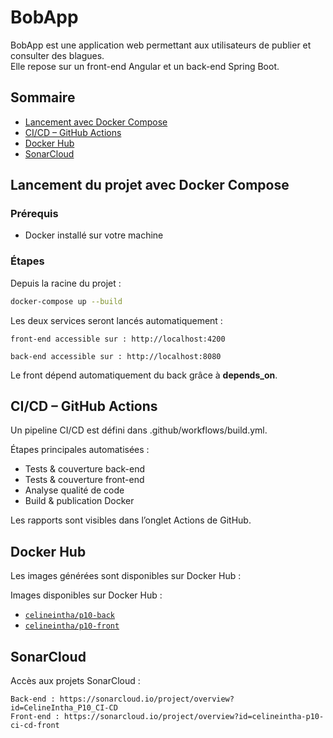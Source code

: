 # BobApp

BobApp est une application web permettant aux utilisateurs de publier et consulter des blagues.  
Elle repose sur un front-end Angular et un back-end Spring Boot.

## Sommaire
- [Lancement avec Docker Compose](#lancement-du-projet-avec-docker-compose)
- [CI/CD – GitHub Actions](#cicd--github-actions)
- [Docker Hub](#docker-hub)
- [SonarCloud](#sonarcloud)

## Lancement du projet avec Docker Compose

### Prérequis

- Docker installé sur votre machine

### Étapes

Depuis la racine du projet :

```bash
docker-compose up --build
```
Les deux services seront lancés automatiquement :

    front-end accessible sur : http://localhost:4200

    back-end accessible sur : http://localhost:8080

Le front dépend automatiquement du back grâce à **depends_on**.

## CI/CD – GitHub Actions

Un pipeline CI/CD est défini dans .github/workflows/build.yml.

Étapes principales automatisées :
- Tests & couverture back-end
- Tests & couverture front-end
- Analyse qualité de code
- Build & publication Docker

Les rapports sont visibles dans l’onglet Actions de GitHub.

## Docker Hub

Les images générées sont disponibles sur Docker Hub :


Images disponibles sur Docker Hub :
- [`celineintha/p10-back`](https://hub.docker.com/r/celineintha/p10-back)
- [`celineintha/p10-front`](https://hub.docker.com/r/celineintha/p10-front)

## SonarCloud

Accès aux projets SonarCloud :
```
Back-end : https://sonarcloud.io/project/overview?id=CelineIntha_P10_CI-CD
Front-end : https://sonarcloud.io/project/overview?id=celineintha-p10-ci-cd-front
```

